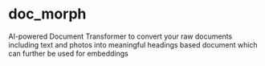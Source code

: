 # doc_morph
AI-powered Document Transformer to convert your raw documents including text and photos into meaningful headings based document which can further be used for embeddings
